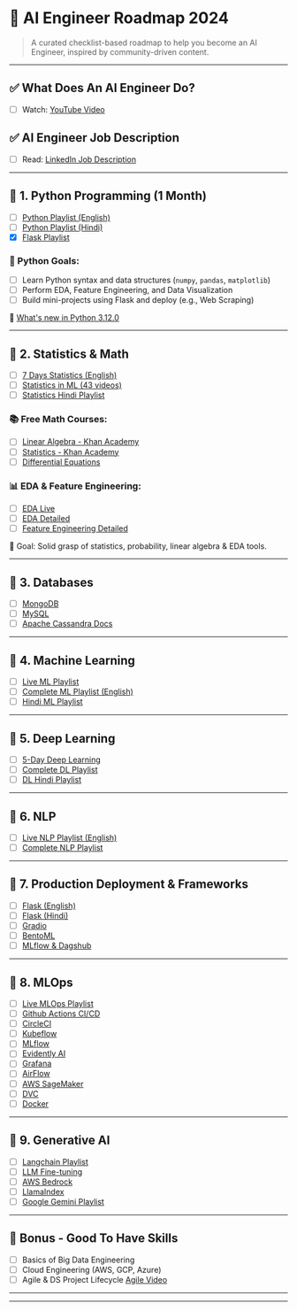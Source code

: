 # 🧠 AI Engineer Roadmap 2024

> A curated checklist-based roadmap to help you become an AI Engineer, inspired by community-driven content.

---

## ✅ What Does An AI Engineer Do?
- [ ] Watch: [YouTube Video](https://www.youtube.com/watch?v=y8qRq9PMCh8)

## ✅ AI Engineer Job Description
- [ ] Read: [LinkedIn Job Description](https://www.linkedin.com/jobs/view/3860957225/)

---

## 📌 1. Python Programming (1 Month)

- [ ] [Python Playlist (English)](https://www.youtube.com/watch?v=bPrmA1SEN2k&list=PLZoTAELRMXVNUL99R4bDlVYsncUNvwUBB)
- [ ] [Python Playlist (Hindi)](https://www.youtube.com/watch?v=MJd9d9Mpxg0&list=PLTDARY42LDV4qqiJd1Z1tShm3mp9-rP4v)
- [x] [Flask Playlist](https://www.youtube.com/watch?v=4L_xAWDRs7w&list=PLZoTAELRMXVPBaLN3e-uoVRR9hlRFRfUc)

### 🎯 Python Goals:
- [ ] Learn Python syntax and data structures (`numpy`, `pandas`, `matplotlib`)
- [ ] Perform EDA, Feature Engineering, and Data Visualization
- [ ] Build mini-projects using Flask and deploy (e.g., Web Scraping)

🔗 [What's new in Python 3.12.0](https://docs.python.org/release/3.12.0/)

---

## 📌 2. Statistics & Math

- [ ] [7 Days Statistics (English)](https://www.youtube.com/watch?v=11unm2hmvOQ&list=PLZoTAELRMXVMgtxAboeAx-D9qbnY94Yay)
- [ ] [Statistics in ML (43 videos)](https://www.youtube.com/watch?v=zRUliXuwJCQ&list=PLZoTAELRMXVMhVyr3Ri9IQ-t5QPBtxzJO)
- [ ] [Statistics Hindi Playlist](https://www.youtube.com/watch?v=7y3XckjaVOw&list=PLTDARY42LDV6YHSRo669_uDDGmUEmQnDJ)

### 📚 Free Math Courses:
- [ ] [Linear Algebra - Khan Academy](https://www.khanacademy.org/math/linear-algebra)
- [ ] [Statistics - Khan Academy](https://www.khanacademy.org/math/statistics-probability)
- [ ] [Differential Equations](https://www.khanacademy.org/math/differential-equations)

### 📊 EDA & Feature Engineering:
- [ ] [EDA Live](https://www.youtube.com/playlist?list=PLZoTAELRMXVPzj1D0i_6ajJ6gyD22b3jh)
- [ ] [EDA Detailed](https://www.youtube.com/watch?v=ioN1jcWxbv8&list=PLZoTAELRMXVPQyArDHyQVjQxjj_YmEuO9)
- [ ] [Feature Engineering Detailed](https://www.youtube.com/watch?v=6WDFfaYtN6s&list=PLZoTAELRMXVPwYGE2PXD3x0bfKnR0cJjN)

🎯 Goal: Solid grasp of statistics, probability, linear algebra & EDA tools.

---

## 📌 3. Databases

- [ ] [MongoDB](https://www.youtube.com/watch?v=magzEfYqIos&list=PLZoTAELRMXVN_8zzsevm1bm6G-plsiO1I)
- [ ] [MySQL](https://www.youtube.com/watch?v=us1XyayQ6fU&list=PLZoTAELRMXVNMRWlVf0bDDSxNEn38u9Cl)
- [ ] [Apache Cassandra Docs](https://cassandra.apache.org/_/index.html)

---

## 📌 4. Machine Learning

- [ ] [Live ML Playlist](https://www.youtube.com/watch?v=z8sxaUw_f-M&list=PLZoTAELRMXVPjaAzURB77Kz0YXxj65tYz)
- [ ] [Complete ML Playlist (English)](https://www.youtube.com/watch?v=bPrmA1SEN2k&list=PLZoTAELRMXVPBTrWtJkn3wWQxZkmTXGwe)
- [ ] [Hindi ML Playlist](https://www.youtube.com/watch?v=7uwa9aPbBRU&list=PLTDARY42LDV7WGmlzZtY-w9pemyPrKNUZ)

---

## 📌 5. Deep Learning

- [ ] [5-Day Deep Learning](https://www.youtube.com/watch?v=8arGWdq_KL0&list=PLZoTAELRMXVPiyueAqA_eQnsycC_DSBns)
- [ ] [Complete DL Playlist](https://www.youtube.com/watch?v=YFNKnUhm_-s&list=PLZoTAELRMXVPGU70ZGsckrMdr0FteeRUi)
- [ ] [DL Hindi Playlist](https://www.youtube.com/watch?v=SlbbvhO3jKY&list=PLTDARY42LDV4Ic6ZPHIh_CdlPwkKDJmpk)

---

## 📌 6. NLP

- [ ] [Live NLP Playlist (English)](https://www.youtube.com/watch?v=w3coRFpyddQ&list=PLZoTAELRMXVNNrHSKv36Lr3_156yCo6Nn)
- [ ] [Complete NLP Playlist](https://www.youtube.com/watch?v=fM4qTMfCoak&list=PLZoTAELRMXVMdJ5sqbCK2LiM0HhQVWNzm)

---

## 📌 7. Production Deployment & Frameworks

- [ ] [Flask (English)](https://www.youtube.com/watch?v=4L_xAWDRs7w&list=PLZoTAELRMXVPBaLN3e-uoVRR9hlRFRfUc)
- [ ] [Flask (Hindi)](https://www.youtube.com/watch?v=KF-rDqQfqz0)
- [ ] [Gradio](https://www.youtube.com/watch?v=wruyZWre2sM)
- [ ] [BentoML](https://www.youtube.com/watch?v=i_FtfdOKa2M)
- [ ] [MLflow & Dagshub](https://www.youtube.com/watch?v=qdcHHrsXA48)

---

## 📌 8. MLOps

- [ ] [Live MLOps Playlist](https://www.youtube.com/watch?v=jpU8F0M5axo&list=PLmQAMKHKeLZ9iaLWBULDE_hiPtOiHiDz0)
- [ ] [Github Actions CI/CD](https://www.youtube.com/watch?v=p7V4Aa7qEpw)
- [ ] [CircleCI](https://circleci.com/docs/)
- [ ] [Kubeflow](https://www.kubeflow.org/docs/)
- [ ] [MLflow](https://mlflow.org/docs/latest/index.html)
- [ ] [Evidently AI](https://www.evidentlyai.com/)
- [ ] [Grafana](https://grafana.com/)
- [ ] [AirFlow](https://airflow.apache.org/)
- [ ] [AWS SageMaker](https://www.youtube.com/watch?v=Le-A72NjaWs)
- [ ] [DVC](https://dvc.org/)
- [ ] [Docker](https://www.youtube.com/watch?v=8vmKtS8W7IQ)

---

## 📌 9. Generative AI

- [ ] [Langchain Playlist](https://www.youtube.com/watch?v=KmQOlg5YfU0&list=PLZoTAELRMXVOQPRG7VAuHL--y97opD5GQ)
- [ ] [LLM Fine-tuning](https://www.youtube.com/watch?v=Vg3dS-NLUT4)
- [ ] [AWS Bedrock](https://www.youtube.com/watch?v=2maPaQutcWs)
- [ ] [LlamaIndex](https://www.youtube.com/watch?v=1eym7BTnuNg)
- [ ] [Google Gemini Playlist](https://www.youtube.com/watch?v=it0l6lx3qI0)

---

## 🌟 Bonus - Good To Have Skills

- [ ] Basics of Big Data Engineering
- [ ] Cloud Engineering (AWS, GCP, Azure)
- [ ] Agile & DS Project Lifecycle [Agile Video](https://www.youtube.com/watch?v=gYsU2VTESE8)

---


---
